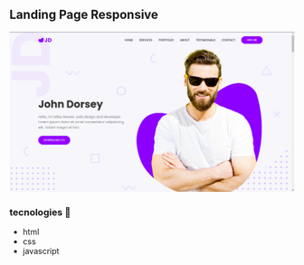 ## Landing Page Responsive

<p align="center">
  <img alt="thumb" src="https://github.com/adreider/responsive-landing-page/blob/main/.github/thumb.png">
</p>

### tecnologies 🚀
 - html
 - css
 - javascript

